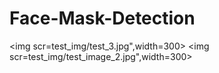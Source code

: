 # Face-Mask-Detection

<img scr=test_img/test_3.jpg",width=300>
<img scr=test_img/test_image_2.jpg",width=300> 




